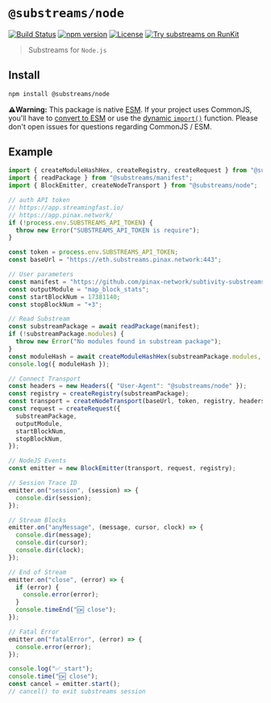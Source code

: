 # `@substreams/node`

[![Build Status](https://github.com/substreams-js/substreams-node/actions/workflows/ci.yml/badge.svg)](https://github.com/substreams-js/substreams-node/actions/workflows/ci.yml)
[![npm version](https://badge.fury.io/js/@substreams%2Fnode.svg)](https://www.npmjs.com/package/@substreams/node)
[![License](https://img.shields.io/github/license/substreams-js/substreams-node)](LICENSE)
[![Try substreams on RunKit](https://badge.runkitcdn.com/@substreams/node.svg)](https://npm.runkit.com/@substreams/node)

> Substreams for `Node.js`

## Install

```sh
npm install @substreams/node
```

**⚠️Warning:** This package is native [ESM](https://developer.mozilla.org/en-US/docs/Web/JavaScript/Guide/Modules). If your project uses CommonJS, you'll have to [convert to ESM](https://gist.github.com/sindresorhus/a39789f98801d908bbc7ff3ecc99d99c) or use the [dynamic `import()`](https://v8.dev/features/dynamic-import) function. Please don't open issues for questions regarding CommonJS / ESM.

## Example

```typescript
import { createModuleHashHex, createRegistry, createRequest } from "@substreams/core";
import { readPackage } from "@substreams/manifest";
import { BlockEmitter, createNodeTransport } from "@substreams/node";

// auth API token
// https://app.streamingfast.io/
// https://app.pinax.network/
if (!process.env.SUBSTREAMS_API_TOKEN) {
  throw new Error("SUBSTREAMS_API_TOKEN is require");
}

const token = process.env.SUBSTREAMS_API_TOKEN;
const baseUrl = "https://eth.substreams.pinax.network:443";

// User parameters
const manifest = "https://github.com/pinax-network/subtivity-substreams/releases/download/v0.2.3/subtivity-ethereum-v0.2.3.spkg";
const outputModule = "map_block_stats";
const startBlockNum = 17381140;
const stopBlockNum = "+3";

// Read Substream
const substreamPackage = await readPackage(manifest);
if (!substreamPackage.modules) {
  throw new Error("No modules found in substream package");
}
const moduleHash = await createModuleHashHex(substreamPackage.modules, outputModule);
console.log({ moduleHash });

// Connect Transport
const headers = new Headers({ "User-Agent": "@substreams/node" });
const registry = createRegistry(substreamPackage);
const transport = createNodeTransport(baseUrl, token, registry, headers);
const request = createRequest({
  substreamPackage,
  outputModule,
  startBlockNum,
  stopBlockNum,
});

// NodeJS Events
const emitter = new BlockEmitter(transport, request, registry);

// Session Trace ID
emitter.on("session", (session) => {
  console.dir(session);
});

// Stream Blocks
emitter.on("anyMessage", (message, cursor, clock) => {
  console.dir(message);
  console.dir(cursor);
  console.dir(clock);
});

// End of Stream
emitter.on("close", (error) => {
  if (error) {
    console.error(error);
  }
  console.timeEnd("🆗 close");
});

// Fatal Error
emitter.on("fatalError", (error) => {
  console.error(error);
});

console.log("✅ start");
console.time("🆗 close");
const cancel = emitter.start();
// cancel() to exit substreams session
```